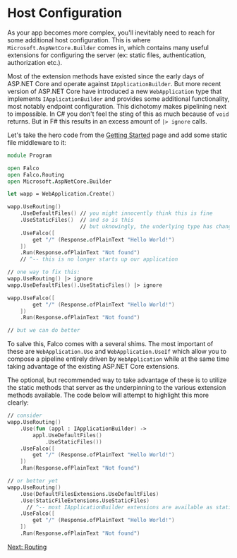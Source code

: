 # Host Configuration

As your app becomes more complex, you'll inevitably need to reach for some additional host configuration. This is where `Microsoft.AspNetCore.Builder` comes in, which contains many useful extensions for configuring the server (ex: static files, authentication, authorization etc.).

Most of the extension methods have existed since the early days of ASP.NET Core and operate against `IApplicationBuilder`. But more recent version of ASP.NET Core have introduced a new `WebApplication` type that implements `IApplicationBuilder` and provides some additional functionality, most notably endpoint configuration. This dichotomy makes pipelining next to impossible. In C# you don't feel the sting of this as much because of `void` returns. But in F# this results in an excess amount of `|> ignore` calls.

Let's take the hero code from the [Getting Started](get-started.md) page and add some static file middleware to it:

```fsharp
module Program

open Falco
open Falco.Routing
open Microsoft.AspNetCore.Builder

let wapp = WebApplication.Create()

wapp.UseRouting()
    .UseDefaultFiles() // you might innocently think this is fine
    .UseStaticFiles()  // and so is this
                       // but uknowingly, the underlying type has changed
    .UseFalco([
        get "/" (Response.ofPlainText "Hello World!")
    ])
    .Run(Response.ofPlainText "Not found")
    // ^-- this is no longer starts up our application

// one way to fix this:
wapp.UseRouting() |> ignore
wapp.UseDefaultFiles().UseStaticFiles() |> ignore

wapp.UseFalco([
        get "/" (Response.ofPlainText "Hello World!")
    ])
    .Run(Response.ofPlainText "Not found")

// but we can do better
```

To salve this, Falco comes with a several shims. The most important of these are `WebApplication.Use` and `WebApplication.UseIf` which allow you to compose a pipeline entirely driven by `WebApplication` while at the same time taking advantage of the existing ASP.NET Core extensions.

The optional, but recommended way to take advantage of these is to utilize the static methods that server as the underpinning to the various extension methods available. The code below will attempt to highlight this more clearly:

```fsharp
// consider
wapp.UseRouting()
    .Use(fun (appl : IApplicationBuilder) ->
        appl.UseDefaultFiles()
            .UseStaticFiles())
    .UseFalco([
        get "/" (Response.ofPlainText "Hello World!")
    ])
    .Run(Response.ofPlainText "Not found")

// or better yet
wapp.UseRouting()
    .Use(DefaultFilesExtensions.UseDefaultFiles)
    .Use(StaticFileExtensions.UseStaticFiles)
      // ^-- most IApplicationBuilder extensions are available as static methods similar to this
    .UseFalco([
        get "/" (Response.ofPlainText "Hello World!")
    ])
    .Run(Response.ofPlainText "Not found")
```

[Next: Routing](routing.md)
